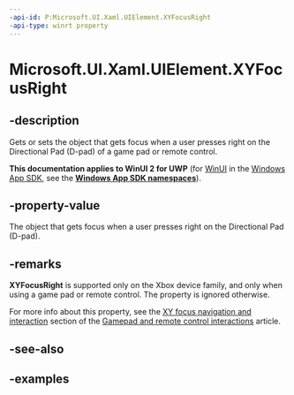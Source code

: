 ```yaml
---
-api-id: P:Microsoft.UI.Xaml.UIElement.XYFocusRight
-api-type: winrt property
---
```


# Microsoft.UI.Xaml.UIElement.XYFocusRight

<!--
public Microsoft.UI.Xaml.DependencyObject XYFocusRight { get; set; }
-->

## -description

Gets or sets the object that gets focus when a user presses right on the Directional Pad (D-pad) of a game pad or remote control.

**This documentation applies to WinUI 2 for UWP** (for [WinUI](/windows/apps/winui/winui3/) in the [Windows App SDK](/windows/apps/windows-app-sdk/), see the **[Windows App SDK namespaces](/windows/windows-app-sdk/api/winrt/)**).

## -property-value

The object that gets focus when a user presses right on the Directional Pad (D-pad).

## -remarks

**XYFocusRight** is supported only on the Xbox device family, and only when using a game pad or remote control. The property is ignored otherwise.

For more info about this property, see the [XY focus navigation and interaction](/windows/apps/design/input/gamepad-and-remote-interactions) section of the [Gamepad and remote control interactions](/windows/apps/design/input/gamepad-and-remote-interactions) article.

## -see-also

## -examples
